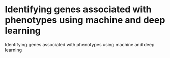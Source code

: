 # Identifying genes associated with phenotypes using machine and deep learning 
Identifying genes associated with phenotypes using machine and deep learning 


